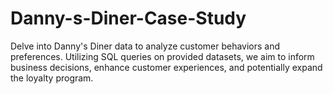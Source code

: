 # Danny-s-Diner-Case-Study
Delve into Danny's Diner data to analyze customer behaviors and preferences. Utilizing SQL queries on provided datasets, we aim to inform business decisions, enhance customer experiences, and potentially expand the loyalty program.
